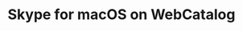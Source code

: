 ---
name: Skype
category: Social Networking
title: Skype for macOS on WebCatalog
key: skype
fullUrl: 'https://web.skype.com'
hostname: web.skype.com

---